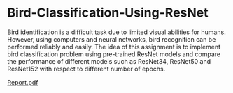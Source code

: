 # Bird-Classification-Using-ResNet
Bird identification is a difficult task due to limited visual abilities for humans. However, using computers and neural networks, bird recognition can be performed reliably and easily. The idea of this assignment is to implement bird classification problem using pre-trained ResNet models and compare the performance of different models such as ResNet34, ResNet50 and ResNet152 with respect to different number of epochs.


[Report.pdf](https://github.com/pratikgirigoswami/Bird-Classification-Using-ResNet/files/8775709/Report.pdf)
